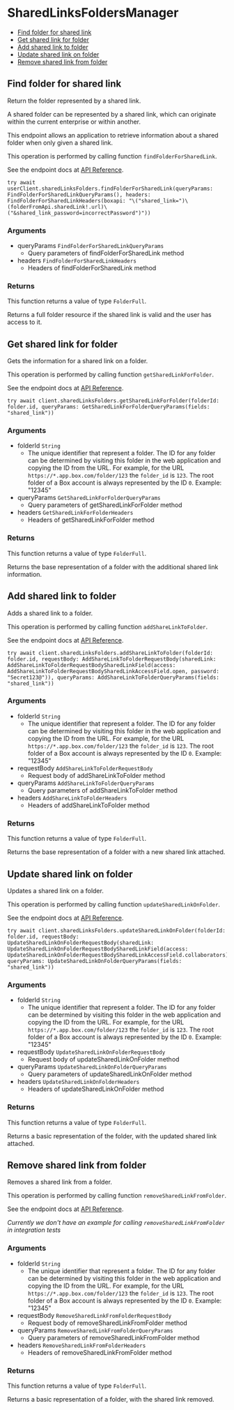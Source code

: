# SharedLinksFoldersManager


- [Find folder for shared link](#find-folder-for-shared-link)
- [Get shared link for folder](#get-shared-link-for-folder)
- [Add shared link to folder](#add-shared-link-to-folder)
- [Update shared link on folder](#update-shared-link-on-folder)
- [Remove shared link from folder](#remove-shared-link-from-folder)

## Find folder for shared link

Return the folder represented by a shared link.

A shared folder can be represented by a shared link,
which can originate within the current enterprise or within another.

This endpoint allows an application to retrieve information about a
shared folder when only given a shared link.

This operation is performed by calling function `findFolderForSharedLink`.

See the endpoint docs at
[API Reference](https://developer.box.com/reference/get-shared-items--folders/).

<!-- sample get_shared_items#folders -->
```
try await userClient.sharedLinksFolders.findFolderForSharedLink(queryParams: FindFolderForSharedLinkQueryParams(), headers: FindFolderForSharedLinkHeaders(boxapi: "\("shared_link=")\(folderFromApi.sharedLink!.url)\("&shared_link_password=incorrectPassword")"))
```

### Arguments

- queryParams `FindFolderForSharedLinkQueryParams`
  - Query parameters of findFolderForSharedLink method
- headers `FindFolderForSharedLinkHeaders`
  - Headers of findFolderForSharedLink method


### Returns

This function returns a value of type `FolderFull`.

Returns a full folder resource if the shared link is valid and
the user has access to it.


## Get shared link for folder

Gets the information for a shared link on a folder.

This operation is performed by calling function `getSharedLinkForFolder`.

See the endpoint docs at
[API Reference](https://developer.box.com/reference/get-folders-id--get-shared-link/).

<!-- sample get_folders_id#get_shared_link -->
```
try await client.sharedLinksFolders.getSharedLinkForFolder(folderId: folder.id, queryParams: GetSharedLinkForFolderQueryParams(fields: "shared_link"))
```

### Arguments

- folderId `String`
  - The unique identifier that represent a folder.  The ID for any folder can be determined by visiting this folder in the web application and copying the ID from the URL. For example, for the URL `https://*.app.box.com/folder/123` the `folder_id` is `123`.  The root folder of a Box account is always represented by the ID `0`. Example: "12345"
- queryParams `GetSharedLinkForFolderQueryParams`
  - Query parameters of getSharedLinkForFolder method
- headers `GetSharedLinkForFolderHeaders`
  - Headers of getSharedLinkForFolder method


### Returns

This function returns a value of type `FolderFull`.

Returns the base representation of a folder with the
additional shared link information.


## Add shared link to folder

Adds a shared link to a folder.

This operation is performed by calling function `addShareLinkToFolder`.

See the endpoint docs at
[API Reference](https://developer.box.com/reference/put-folders-id--add-shared-link/).

<!-- sample put_folders_id#add_shared_link -->
```
try await client.sharedLinksFolders.addShareLinkToFolder(folderId: folder.id, requestBody: AddShareLinkToFolderRequestBody(sharedLink: AddShareLinkToFolderRequestBodySharedLinkField(access: AddShareLinkToFolderRequestBodySharedLinkAccessField.open, password: "Secret123@")), queryParams: AddShareLinkToFolderQueryParams(fields: "shared_link"))
```

### Arguments

- folderId `String`
  - The unique identifier that represent a folder.  The ID for any folder can be determined by visiting this folder in the web application and copying the ID from the URL. For example, for the URL `https://*.app.box.com/folder/123` the `folder_id` is `123`.  The root folder of a Box account is always represented by the ID `0`. Example: "12345"
- requestBody `AddShareLinkToFolderRequestBody`
  - Request body of addShareLinkToFolder method
- queryParams `AddShareLinkToFolderQueryParams`
  - Query parameters of addShareLinkToFolder method
- headers `AddShareLinkToFolderHeaders`
  - Headers of addShareLinkToFolder method


### Returns

This function returns a value of type `FolderFull`.

Returns the base representation of a folder with a new shared
link attached.


## Update shared link on folder

Updates a shared link on a folder.

This operation is performed by calling function `updateSharedLinkOnFolder`.

See the endpoint docs at
[API Reference](https://developer.box.com/reference/put-folders-id--update-shared-link/).

<!-- sample put_folders_id#update_shared_link -->
```
try await client.sharedLinksFolders.updateSharedLinkOnFolder(folderId: folder.id, requestBody: UpdateSharedLinkOnFolderRequestBody(sharedLink: UpdateSharedLinkOnFolderRequestBodySharedLinkField(access: UpdateSharedLinkOnFolderRequestBodySharedLinkAccessField.collaborators)), queryParams: UpdateSharedLinkOnFolderQueryParams(fields: "shared_link"))
```

### Arguments

- folderId `String`
  - The unique identifier that represent a folder.  The ID for any folder can be determined by visiting this folder in the web application and copying the ID from the URL. For example, for the URL `https://*.app.box.com/folder/123` the `folder_id` is `123`.  The root folder of a Box account is always represented by the ID `0`. Example: "12345"
- requestBody `UpdateSharedLinkOnFolderRequestBody`
  - Request body of updateSharedLinkOnFolder method
- queryParams `UpdateSharedLinkOnFolderQueryParams`
  - Query parameters of updateSharedLinkOnFolder method
- headers `UpdateSharedLinkOnFolderHeaders`
  - Headers of updateSharedLinkOnFolder method


### Returns

This function returns a value of type `FolderFull`.

Returns a basic representation of the folder, with the updated shared
link attached.


## Remove shared link from folder

Removes a shared link from a folder.

This operation is performed by calling function `removeSharedLinkFromFolder`.

See the endpoint docs at
[API Reference](https://developer.box.com/reference/put-folders-id--remove-shared-link/).

*Currently we don't have an example for calling `removeSharedLinkFromFolder` in integration tests*

### Arguments

- folderId `String`
  - The unique identifier that represent a folder.  The ID for any folder can be determined by visiting this folder in the web application and copying the ID from the URL. For example, for the URL `https://*.app.box.com/folder/123` the `folder_id` is `123`.  The root folder of a Box account is always represented by the ID `0`. Example: "12345"
- requestBody `RemoveSharedLinkFromFolderRequestBody`
  - Request body of removeSharedLinkFromFolder method
- queryParams `RemoveSharedLinkFromFolderQueryParams`
  - Query parameters of removeSharedLinkFromFolder method
- headers `RemoveSharedLinkFromFolderHeaders`
  - Headers of removeSharedLinkFromFolder method


### Returns

This function returns a value of type `FolderFull`.

Returns a basic representation of a folder, with the shared link removed.


